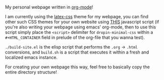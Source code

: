 My personal webpage written in [org-mode](https://orgmode.org/)!

I am currently using the [latex-css](https://github.com/vincentdoerig/latex-css) theme for my webpage, you can find other such CSS themes for your own website using [THIS](https://github.com/dohliam/dropin-minimal-css) javascript script (if you're also writing your webpage using emacs' org-mode, then to use this script simply place the `<script>` delimiter for `dropin-minimal-css` within a `#+HTML_CONTAINER` field in prelude of the org-file that you wanna test).

`./build-site.el` is the elisp script that performs the `.org` $\to$ `.html` conversions, and `build.sh` is a script that executes it within a fresh and localized emacs instance.

For creating your own webpage this way, feel free to basically copy the entire directory structure!

